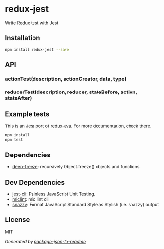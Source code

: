 # redux-jest

Write Redux test with Jest

## Installation

```sh
npm install redux-jest --save
```

## API

### actionTest(description, actionCreator, data, type)


### reducerTest(description, reducer, stateBefore, action, stateAfter)


## Example tests
This is an Jest port of [redux-ava](https://github.com/sotojuan/redux-ava). For more documentation, check there.

```sh
npm install
npm test
```

## Dependencies

- [deep-freeze](https://github.com/substack/deep-freeze): recursively Object.freeze() objects and functions

## Dev Dependencies

- [jest-cli](https://github.com/facebook/jest): Painless JavaScript Unit Testing.
- [miclint](https://github.com/micnews/miclint): mic lint cli
- [snazzy](https://github.com/feross/snazzy): Format JavaScript Standard Style as Stylish (i.e. snazzy) output


## License

MIT

_Generated by [package-json-to-readme](https://github.com/zeke/package-json-to-readme)_

